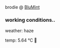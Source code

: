 brodie @ [BluMint](https://www.linkedin.com/company/blumint-io/)

<!--weather_start-->
### working conditions..

weather: haze 

temp: 5.64 °C 🧥

<!--weather_end-->
